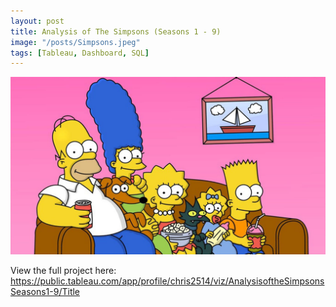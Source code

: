 ```yaml
---
layout: post
title: Analysis of The Simpsons (Seasons 1 - 9)
image: "/posts/Simpsons.jpeg"
tags: [Tableau, Dashboard, SQL]
---
```


![alt text](/img/posts/Simpsons.jpeg "Simpsons")

View the full project here: https://public.tableau.com/app/profile/chris2514/viz/AnalysisoftheSimpsonsSeasons1-9/Title
